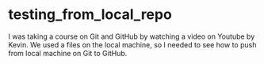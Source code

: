 # testing_from_local_repo
I was taking a course on Git and GitHub by watching a video on Youtube by Kevin.
We used a files on the local machine, so I needed to see how to push from local machine on Git 
to GitHub.

